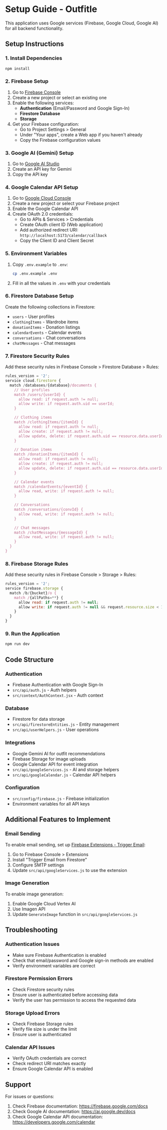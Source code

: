 # Setup Guide - Outfitle

This application uses Google services (Firebase, Google Cloud, Google AI) for all backend functionality.

## Setup Instructions

### 1. Install Dependencies

```bash
npm install
```

### 2. Firebase Setup

1. Go to [Firebase Console](https://console.firebase.google.com/)
2. Create a new project or select an existing one
3. Enable the following services:
   - **Authentication** (Email/Password and Google Sign-In)
   - **Firestore Database**
   - **Storage**
4. Get your Firebase configuration:
   - Go to Project Settings > General
   - Under "Your apps", create a Web app if you haven't already
   - Copy the Firebase configuration values

### 3. Google AI (Gemini) Setup

1. Go to [Google AI Studio](https://makersuite.google.com/app/apikey)
2. Create an API key for Gemini
3. Copy the API key

### 4. Google Calendar API Setup

1. Go to [Google Cloud Console](https://console.cloud.google.com/)
2. Create a new project or select your Firebase project
3. Enable the Google Calendar API
4. Create OAuth 2.0 credentials:
   - Go to APIs & Services > Credentials
   - Create OAuth client ID (Web application)
   - Add authorized redirect URI: `http://localhost:5173/calendar/callback`
   - Copy the Client ID and Client Secret

### 5. Environment Variables

1. Copy `.env.example` to `.env`:
   ```bash
   cp .env.example .env
   ```

2. Fill in all the values in `.env` with your credentials

### 6. Firestore Database Setup

Create the following collections in Firestore:
- `users` - User profiles
- `clothingItems` - Wardrobe items
- `donationItems` - Donation listings
- `calendarEvents` - Calendar events
- `conversations` - Chat conversations
- `chatMessages` - Chat messages

### 7. Firestore Security Rules

Add these security rules in Firebase Console > Firestore Database > Rules:

```javascript
rules_version = '2';
service cloud.firestore {
  match /databases/{database}/documents {
    // User profiles
    match /users/{userId} {
      allow read: if request.auth != null;
      allow write: if request.auth.uid == userId;
    }

    // Clothing items
    match /clothingItems/{itemId} {
      allow read: if request.auth != null;
      allow create: if request.auth != null;
      allow update, delete: if request.auth.uid == resource.data.userId;
    }

    // Donation items
    match /donationItems/{itemId} {
      allow read: if request.auth != null;
      allow create: if request.auth != null;
      allow update, delete: if request.auth.uid == resource.data.userId;
    }

    // Calendar events
    match /calendarEvents/{eventId} {
      allow read, write: if request.auth != null;
    }

    // Conversations
    match /conversations/{convId} {
      allow read, write: if request.auth != null;
    }

    // Chat messages
    match /chatMessages/{messageId} {
      allow read, write: if request.auth != null;
    }
  }
}
```

### 8. Firebase Storage Rules

Add these security rules in Firebase Console > Storage > Rules:

```javascript
rules_version = '2';
service firebase.storage {
  match /b/{bucket}/o {
    match /{allPaths=**} {
      allow read: if request.auth != null;
      allow write: if request.auth != null && request.resource.size < 10 * 1024 * 1024; // 10MB limit
    }
  }
}
```

### 9. Run the Application

```bash
npm run dev
```

## Code Structure

### Authentication
- Firebase Authentication with Google Sign-In
- `src/api/auth.js` - Auth helpers
- `src/context/AuthContext.jsx` - Auth context

### Database
- Firestore for data storage
- `src/api/firestoreEntities.js` - Entity management
- `src/api/userHelpers.js` - User operations

### Integrations
- Google Gemini AI for outfit recommendations
- Firebase Storage for image uploads
- Google Calendar API for event integration
- `src/api/googleServices.js` - AI and storage helpers
- `src/api/googleCalendar.js` - Calendar API helpers

### Configuration
- `src/config/firebase.js` - Firebase initialization
- Environment variables for all API keys

## Additional Features to Implement

### Email Sending
To enable email sending, set up [Firebase Extensions - Trigger Email](https://extensions.dev/extensions/firebase/firestore-send-email):
1. Go to Firebase Console > Extensions
2. Install "Trigger Email from Firestore"
3. Configure SMTP settings
4. Update `src/api/googleServices.js` to use the extension

### Image Generation
To enable image generation:
1. Enable Google Cloud Vertex AI
2. Use Imagen API
3. Update `GenerateImage` function in `src/api/googleServices.js`

## Troubleshooting

### Authentication Issues
- Make sure Firebase Authentication is enabled
- Check that email/password and Google sign-in methods are enabled
- Verify environment variables are correct

### Firestore Permission Errors
- Check Firestore security rules
- Ensure user is authenticated before accessing data
- Verify the user has permission to access the requested data

### Storage Upload Errors
- Check Firebase Storage rules
- Verify file size is under the limit
- Ensure user is authenticated

### Calendar API Issues
- Verify OAuth credentials are correct
- Check redirect URI matches exactly
- Ensure Google Calendar API is enabled

## Support

For issues or questions:
1. Check Firebase documentation: https://firebase.google.com/docs
2. Check Google AI documentation: https://ai.google.dev/docs
3. Check Google Calendar API documentation: https://developers.google.com/calendar
